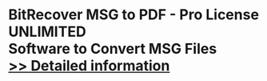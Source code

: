 # BitRecover MSG to PDF - Pro License UNLIMITED<br />Software to Convert MSG Files<br />[>> Detailed information](https://secure.shareit.com/shareit/product.html?productid=300924972&affiliateid=200057808)